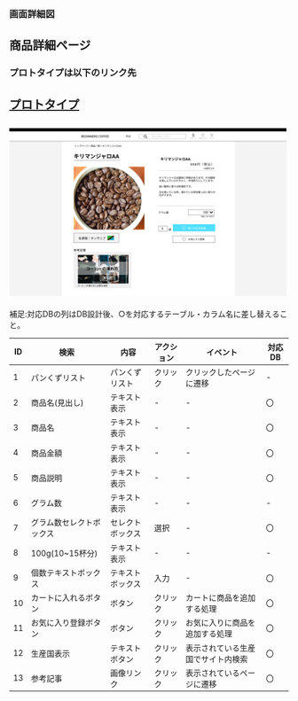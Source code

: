 ### 画面詳細図
## 商品詳細ページ
### プロトタイプは以下のリンク先
[プロトタイプ](https://www.figma.com/file/Oa2XrfbS2Hee9dSI9acZXo/coffee?node-id=0%3A1)
---
<img src="./img/商品詳細ページ(豆).png" width="500"><br>
---

補足:対応DBの列はDB設計後、○を対応するテーブル・カラム名に差し替えること。

| ID | 検索 | 内容 | アクション | イベント | 対応DB |
|----|-----|-----|---------|--------|-------|
|1|パンくずリスト|パンくずリスト|クリック|クリックしたページに遷移|-|
|2|商品名(見出し)|テキスト表示|-|-|〇|
|3|商品名|テキスト表示|-|-|〇|
|4|商品金額|テキスト表示|-|-|〇|
|5|商品説明|テキスト表示|-|-|〇|
|6|グラム数|テキスト表示|-|-|-|
|7|グラム数セレクトボックス|セレクトボックス|選択|-|〇|
|8|100g(10~15杯分)|テキスト表示|-|-|-|
|9|個数テキストボックス|テキストボックス|入力|-|〇|
|10|カートに入れるボタン|ボタン|クリック|カートに商品を追加する処理|〇|
|11|お気に入り登録ボタン|ボタン|クリック|お気に入りに商品を追加する処理|〇|
|12|生産国表示|テキストボタン|クリック|表示されている生産国でサイト内検索|〇|
|13|参考記事|画像リンク|クリック|表示されているページに遷移|〇|
